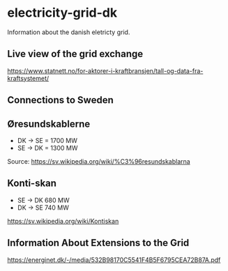 # electricity-grid-dk

Information about the danish eletricty grid.


## Live view of the grid exchange 
https://www.statnett.no/for-aktorer-i-kraftbransjen/tall-og-data-fra-kraftsystemet/


## Connections to Sweden 

## Øresundskablerne

* DK -> SE = 1700 MW
* SE -> DK = 1300 MW

Source: https://sv.wikipedia.org/wiki/%C3%96resundskablarna

## Konti-skan

* SE -> DK 680 MW
* DK -> SE 740 MW

https://sv.wikipedia.org/wiki/Kontiskan


## Information About Extensions to the Grid
https://energinet.dk/-/media/532B98170C5541F4B5F6795CEA72B87A.pdf